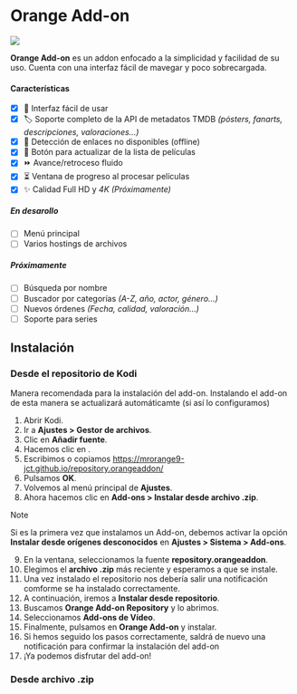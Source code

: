 ﻿# Orange Add-on
![](https://img.shields.io/badge/dynamic/xml?label=Versi%C3%B3n&style=flat-square&query=%2F%2Faddon%2F%40version&url=https%3A%2F%2Fraw.githubusercontent.com%2FMrOrange9-JCT%2Fplugin.video.orange%2Fmain%2Fplugin.video.orange%2Faddon.xml)

**Orange Add-on** es un addon enfocado a la simplicidad y facilidad de su uso. Cuenta con una interfaz fácil de mavegar y poco sobrecargada.

#### Características
- [x] 📂 Interfaz fácil de usar
- [x] 🏷 Soporte completo de la API de metadatos TMDB *(pósters, fanarts, descripciones, valoraciones...)*
- [x] 🚫 Detección de enlaces no disponibles (offline)
- [x] 🔄 Botón para actualizar de la lista de películas
- [x] ⏩ Avance/retroceso fluido
- [x] ⏳ Ventana de progreso al procesar películas
- [x] ✨ Calidad Full HD y *4K (Próximamente)*
##### En desarollo
- [ ] Menú principal
- [ ] Varios hostings de archivos
##### Próximamente
- [ ] Búsqueda por nombre
- [ ] Buscador por categorías *(A-Z, año, actor, género...)*
- [ ] Nuevos órdenes *(Fecha, calidad, valoración...)*
- [ ] Soporte para series

## Instalación
### Desde el repositorio de Kodi
Manera recomendada para la instalación del add-on. Instalando el add-on de esta manera se actualizará automáticamte (si así lo configuramos)
1. Abrir Kodi.
2. Ir a **Ajustes > Gestor de archivos**.
3. Clic en **Añadir fuente**.
4. Hacemos clic en **<Ninguno>**.
5. Escribimos o copiamos https://mrorange9-jct.github.io/repository.orangeaddon/
6. Pulsamos **OK**.
7. Volvemos al menú principal de **Ajustes**.
8. Ahora hacemos clic en **Add-ons > Instalar desde archivo .zip**.
> [!NOTE]
>  Si es la primera vez que instalamos un Add-on, debemos activar la opción **Instalar desde orígenes desconocidos** en **Ajustes > Sistema > Add-ons**.
9. En la ventana, seleccionamos la fuente **repository.orangeaddon**.
10. Elegimos el **archivo .zip** más reciente y esperamos a que se instale.
11. Una vez instalado el repositorio nos debería salir una notificación comforme se ha instalado correctamente.
12. A continuación, iremos a **Instalar desde repositorio**.
13. Buscamos **Orange Add-on Repository** y lo abrimos.
14. Seleccionamos **Add-ons de Vídeo**.
15. Finalmente, pulsamos en **Orange Add-on** y instalar.
16. Si hemos seguido los pasos correctamente, saldrá de nuevo una notificación para confirmar la instalación del add-on
17. ¡Ya podemos disfrutar del add-on!
### Desde archivo .zip
